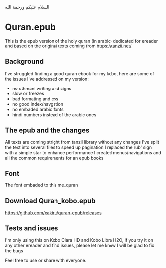 السلام عليكم ورحمة الله

# Quran.epub
This is the epub version of the holy quran (in arabic) dedicated for ereader and based on the original texts coming from https://tanzil.net/

## Background
I've struggled finding a good quran ebook for my kobo, here are some of the issues I've addressed on my version:
 - no uthmani writing and signs
 - slow or freezes
 - bad formating and css
 - no good index/navgation
 - no embaded arabic fonts
 - hindi numbers instead of the arabic ones


## The epub and the changes 
All texts are coming stright from tanzil library without any changes
I've split the text into several files to speed up pagination
I replaced the rub' sign with a simple star to enhance performance
I created menus/navigations and all the common requirements for an epub books

## Font
The font embaded to this me_quran

## Download Quran_kobo.epub
https://github.com/xakiru/quran-epub/releases

## Tests and issues
I'm only using this on Kobo Clara HD and Kobo Libra H2O, if you try it on any other ereader and find issues, please let me know I will be glad to fix the bugs


Feel free to use or share with everyone.
